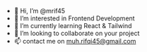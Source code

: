 - 👋 Hi, I’m @mrif45
- 👀 I’m interested in Frontend Development
- 🌱 I’m currently learning React & Tailwind
- 💞️ I’m looking to collaborate on your project
- 📫 contact me on muh.rifqi45@gmail.com

<!---
mrif45/mrif45 is a ✨ special ✨ repository because its `README.md` (this file) appears on your GitHub profile.
You can click the Preview link to take a look at your changes.
--->
